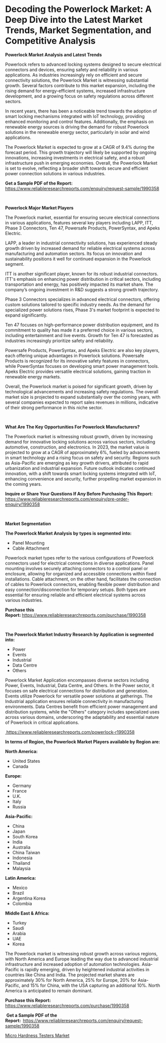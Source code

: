 <p><h1>Decoding the Powerlock Market: A Deep Dive into the Latest Market Trends, Market Segmentation, and Competitive Analysis</h1></p><p><strong>Powerlock Market Analysis and Latest Trends</strong></p>
<p><p>Powerlock refers to advanced locking systems designed to secure electrical connectors and devices, ensuring safety and reliability in various applications. As industries increasingly rely on efficient and secure connectivity solutions, the Powerlock Market is witnessing substantial growth. Several factors contribute to this market expansion, including the rising demand for energy-efficient systems, increased infrastructure development, and a growing focus on safety regulations across different sectors.</p><p>In recent years, there has been a noticeable trend towards the adoption of smart locking mechanisms integrated with IoT technology, providing enhanced monitoring and control features. Additionally, the emphasis on renewable energy sources is driving the demand for robust Powerlock solutions in the renewable energy sector, particularly in solar and wind applications.</p><p>The Powerlock Market is expected to grow at a CAGR of 9.4% during the forecast period. This growth trajectory will likely be supported by ongoing innovations, increasing investments in electrical safety, and a robust infrastructure push in emerging economies. Overall, the Powerlock Market is set to evolve, reflecting a broader shift towards secure and efficient power connection solutions in various industries.</p></p>
<p><strong>Get a Sample PDF of the Report:&nbsp;</strong> <a href="https://www.reliableresearchreports.com/enquiry/request-sample/1990358?utm_campaign=2294&utm_medium=2&utm_source=Github&utm_content=ia&utm_term=20022025&utm_id=powerlock">https://www.reliableresearchreports.com/enquiry/request-sample/1990358</a></p>
<p>&nbsp;</p>
<p><strong>Powerlock Major Market Players</strong></p>
<p><p>The Powerlock market, essential for ensuring secure electrical connections in various applications, features several key players including LAPP, ITT, Phase 3 Connectors, Ten 47, Powersafe Products, PowerSyntax, and Apeks Electric.</p><p>LAPP, a leader in industrial connectivity solutions, has experienced steady growth driven by increased demand for reliable electrical systems across manufacturing and automation sectors. Its focus on innovation and sustainability positions it well for continued expansion in the Powerlock segment.</p><p>ITT is another significant player, known for its robust industrial connectors. ITT's emphasis on enhancing power distribution in critical sectors, including transportation and energy, has positively impacted its market share. The company’s ongoing investment in R&D suggests a strong growth trajectory.</p><p>Phase 3 Connectors specializes in advanced electrical connectors, offering custom solutions tailored to specific industry needs. As the demand for specialized power solutions rises, Phase 3's market footprint is expected to expand significantly.</p><p>Ten 47 focuses on high-performance power distribution equipment, and its commitment to quality has made it a preferred choice in various sectors, including entertainment and live events. Growth for Ten 47 is forecasted as industries increasingly prioritize safety and reliability.</p><p>Powersafe Products, PowerSyntax, and Apeks Electric are also key players, each offering unique advantages in Powerlock solutions. Powersafe Products is recognized for its innovative safety features in connectors, while PowerSyntax focuses on developing smart power management tools. Apeks Electric provides versatile electrical solutions, gaining traction in renewable energy markets.</p><p>Overall, the Powerlock market is poised for significant growth, driven by technological advancements and increasing safety regulations. The overall market size is projected to expand substantially over the coming years, with several companies expected to report sales revenues in millions, indicative of their strong performance in this niche sector.</p></p>
<p>&nbsp;</p>
<p><strong>What Are The Key Opportunities For Powerlock Manufacturers?</strong></p>
<p><p>The Powerlock market is witnessing robust growth, driven by increasing demand for innovative locking solutions across various sectors, including automotive, construction, and electronics. In 2023, the market value is projected to grow at a CAGR of approximately 6%, fueled by advancements in smart technology and a rising focus on safety and security. Regions such as Asia-Pacific are emerging as key growth drivers, attributed to rapid urbanization and industrial expansion. Future outlook indicates continued innovation, with a shift towards smart locking systems integrated with IoT, enhancing convenience and security, further propelling market expansion in the coming years.</p></p>
<p><strong>Inquire or Share Your Questions If Any Before Purchasing This Report:</strong> <a href="https://www.reliableresearchreports.com/enquiry/pre-order-enquiry/1990358?utm_campaign=2294&utm_medium=2&utm_source=Github&utm_content=ia&utm_term=20022025&utm_id=powerlock">https://www.reliableresearchreports.com/enquiry/pre-order-enquiry/1990358</a></p>
<p>&nbsp;</p>
<p><strong>Market Segmentation</strong></p>
<p><strong>The Powerlock Market Analysis by types is segmented into:</strong></p>
<p><ul><li>Panel Mounting</li><li>Cable Attachment</li></ul></p>
<p><p>Powerlock market types refer to the various configurations of Powerlock connectors used for electrical connections in diverse applications. Panel mounting involves securely attaching connectors to a control panel or enclosure, allowing for organized and accessible connections within fixed installations. Cable attachment, on the other hand, facilitates the connection of cables to Powerlock connectors, enabling flexible power distribution and easy connection/disconnection for temporary setups. Both types are essential for ensuring reliable and efficient electrical systems across various industries.</p></p>
<p><strong>Purchase this Report:&nbsp;</strong><a href="https://www.reliableresearchreports.com/purchase/1990358?utm_campaign=2294&utm_medium=2&utm_source=Github&utm_content=ia&utm_term=20022025&utm_id=powerlock">https://www.reliableresearchreports.com/purchase/1990358</a></p>
<p>&nbsp;</p>
<p><strong>The Powerlock Market Industry Research by Application is segmented into:</strong></p>
<p><ul><li>Power</li><li>Events</li><li>Industrial</li><li>Data Centre</li><li>Others</li></ul></p>
<p><p>Powerlock Market Application encompasses diverse sectors including Power, Events, Industrial, Data Centre, and Others. In the Power sector, it focuses on safe electrical connections for distribution and generation. Events utilize Powerlock for versatile power solutions at gatherings. The Industrial application ensures reliable connectivity in manufacturing environments. Data Centres benefit from efficient power management and distribution systems, while the "Others" category includes specialized uses across various domains, underscoring the adaptability and essential nature of Powerlock in critical applications.</p></p>
<p><a href="https://www.reliableresearchreports.com/powerlock-r1990358?utm_campaign=2294&utm_medium=2&utm_source=Github&utm_content=ia&utm_term=20022025&utm_id=powerlock">&nbsp;https://www.reliableresearchreports.com/powerlock-r1990358</a></p>
<p><strong>In terms of Region, the Powerlock Market Players available by Region are:</strong></p>
<p>
    <p> <strong> North America: </strong>
        <ul>
            <li>United States</li>
            <li>Canada</li>
        </ul>
        </p> 
    <p> <strong> Europe: </strong>
        <ul>
            <li>Germany</li>
            <li>France</li>
            <li>U.K.</li>
            <li>Italy</li>
            <li>Russia</li>
        </ul>
        </p> 
    <p> <strong> Asia-Pacific: </strong>
        <ul>
            <li>China</li>
            <li>Japan</li>
            <li>South Korea</li>
            <li>India</li>
            <li>Australia</li>
            <li>China Taiwan</li>
            <li>Indonesia</li>
            <li>Thailand</li>
            <li>Malaysia</li>
        </ul>
        </p> 
    <p> <strong> Latin America: </strong>
        <ul>
            <li>Mexico</li>
            <li>Brazil</li>
            <li>Argentina Korea</li>
            <li>Colombia</li>
        </ul>
        </p> 
    <p> <strong> Middle East & Africa: </strong>
        <ul>
            <li>Turkey</li>
            <li>Saudi</li>
            <li>Arabia</li>
            <li>UAE</li>
            <li>Korea</li>
        </ul>
    </p>
    </p>
<p><p>The Powerlock market is witnessing robust growth across various regions, with North America and Europe leading the way due to advanced industrial infrastructure and increased adoption of automation technologies. Asia-Pacific is rapidly emerging, driven by heightened industrial activities in countries like China and India. The projected market shares are approximately 30% for North America, 25% for Europe, 20% for Asia-Pacific, and 15% for China, with the USA capturing an additional 10%. North America is anticipated to remain dominant.</p></p>
<p><strong>Purchase this Report: </strong><a href="https://www.reliableresearchreports.com/purchase/1990358?utm_campaign=2294&utm_medium=2&utm_source=Github&utm_content=ia&utm_term=20022025&utm_id=powerlock">https://www.reliableresearchreports.com/purchase/1990358</a></p>
<p>&nbsp;<strong>Get a Sample PDF of the Report:&nbsp;&nbsp;</strong><a href="https://www.reliableresearchreports.com/enquiry/request-sample/1990358?utm_campaign=2294&utm_medium=2&utm_source=Github&utm_content=ia&utm_term=20022025&utm_id=powerlock">https://www.reliableresearchreports.com/enquiry/request-sample/1990358</a></p>
<p><strong></strong></p>
<p><p><a href="https://github.com/hammelximalschid/Market-Research-Report-List-1/blob/main/micro-hardness-testers-market.md?utm_campaign=2294&utm_medium=2&utm_source=Github&utm_content=ia&utm_term=20022025&utm_id=powerlock">Micro Hardness Testers Market</a></p></p>